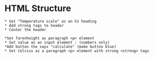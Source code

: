 # HTML Structure
    * Set "Temperature scale" as an h1 heading
    * Add strong tags to header
    * Center the header
    
    *Set farenheight as paragraph <p> element
    * Set value as an input element : (numbers only)
    *Add button the says "calculate" (make button blue)
    * Set Celcius as a paragraph <p> element with strong <strong> tags
    
